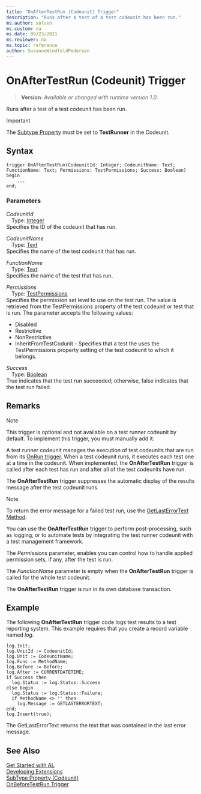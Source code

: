 ```yaml
---
title: "OnAfterTestRun (Codeunit) Trigger"
description: "Runs after a test of a test codeunit has been run."
ms.author: solsen
ms.custom: na
ms.date: 09/23/2021
ms.reviewer: na
ms.topic: reference
author: SusanneWindfeldPedersen
---
```

[//]: # (START>DO_NOT_EDIT)
[//]: # (IMPORTANT:Do not edit any of the content between here and the END>DO_NOT_EDIT.)
[//]: # (Any modifications should be made in the .xml files in the ModernDev repo.)

# OnAfterTestRun (Codeunit) Trigger
> **Version**: _Available or changed with runtime version 1.0._

Runs after a test of a test codeunit has been run.

> [!IMPORTANT]
> The [Subtype Property](../../properties/devenv-subtype-property.md) must be set to **TestRunner** in the Codeunit.

## Syntax
```AL
trigger OnAfterTestRun(CodeunitId: Integer; CodeunitName: Text; FunctionName: Text; Permissions: TestPermissions; Success: Boolean)
begin
    ...
end;
```

### Parameters

*CodeunitId*  
&emsp;Type: [Integer](../../methods-auto/integer/integer-data-type.md)  
Specifies the ID of the codeunit that has run.  

*CodeunitName*  
&emsp;Type: [Text](../../methods-auto/text/text-data-type.md)  
Specifies the name of the test codeunit that has run.  

*FunctionName*  
&emsp;Type: [Text](../../methods-auto/text/text-data-type.md)  
Specifies the name of the test that has run.  

*Permissions*  
&emsp;Type: [TestPermissions](../../methods-auto/testpermissions/testpermissions-option.md)  
Specifies the permission set level to use on the test run. The value is retrieved from the TestPermissions property of the test codeunit or test that is run. The parameter accepts the following values:
- Disabled
- Restrictive
- NonRestrictive
- InheritFromTestCodunit - Specifies that a test the uses the TestPermissions property setting of the test codeunit to which it belongs.  

*Success*  
&emsp;Type: [Boolean](../../methods-auto/boolean/boolean-data-type.md)  
True indicates that the test run succeeded; otherwise, false indicates that the test run failed.  



[//]: # (IMPORTANT: END>DO_NOT_EDIT)

## Remarks

> [!NOTE]  
> This trigger is optional and not available on a test runner codeunit by default. To implement this trigger, you must manually add it.  

A test runner codeunit manages the execution of test codeunits that are run from its [OnRun trigger](devenv-onrun-codeunit-trigger.md). When a test codeunit runs, it executes each test one at a time in the codeunit. When implemented, the **OnAfterTestRun** trigger is called after each test  has run and after all of the test codeunits have run.

The **OnAfterTestRun** trigger suppresses the automatic display of the results message after the test codeunit runs.

> [!NOTE]  
> To return the error message for a failed test run, use the [GetLastErrorText Method](../../methods-auto/debugger/debugger-getlasterrortext-method.md).  


You can use the **OnAfterTestRun** trigger to perform post-processing, such as logging, or to automate tests by integrating the test runner codeunit with a test management framework.

The *Permissions* parameter, enables you can control how to handle applied permission sets, if any, after the test is run.   
<!-- For more information about testing with permision sets, including an example, see [Testing With Permission Sets](../testing-permissionsets.md).
-->

The *FunctionName* parameter is empty when the **OnAfterTestRun** trigger is called for the whole test codeunit.  

The **OnAfterTestRun** trigger is run in its own database transaction.


## Example

The following **OnAfterTestRun** trigger code logs test results to a test reporting system. This example requires that you create a record variable named *log*.  

```AL
log.Init;  
log.UnitId := CodeunitId;  
log.Unit := CodeunitName;  
log.Func := MethodName;  
log.Before := Before;  
log.After := CURRENTDATETIME;  
if Success then  
  log.Status := log.Status::Success  
else begin  
  log.Status := log.Status::Failure;  
  if MethodName <> '' then  
    log.Message := GETLASTERRORTEXT;  
end;  
log.Insert(true);  
```  

The GetLastErrorText returns the text that was contained in the last error message.  

## See Also  
[Get Started with AL](../../devenv-get-started.md)  
[Developing Extensions](../../devenv-dev-overview.md)  
[SubType Property (Codeunit)](../../properties/devenv-subtype-codeunit-property.md)  
[OnBeforeTestRun Trigger](devenv-onbeforetestrun-codeunit-trigger.md)  
